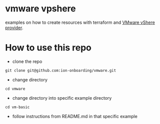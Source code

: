 # vmware vpshere
examples on how to create resources with terraform and [VMware vShere provider](https://registry.terraform.io/providers/hashicorp/vsphere/latest).

# How to use this repo
- clone the repo
```
git clone git@github.com:ion-onboarding/vmware.git
```

- change directory
```
cd vmware
```

- change directory into specific example directory
```
cd vm-basic
```

- follow instructions from README.md in that specific example


